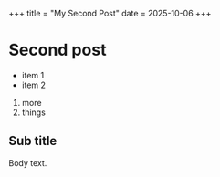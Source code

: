 +++
title = "My Second Post"
date = 2025-10-06
+++

# Second post

* item 1
* item 2

1. more
2. things

## Sub title

Body text.
